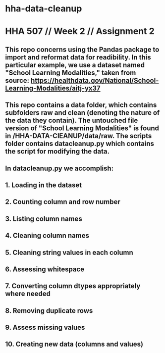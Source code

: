 # hha-data-cleanup
# HHA 507 // Week 2 // Assignment 2

## This repo concerns using the Pandas package to import and reformat data for readibility. In this particular example, we use a dataset named "School Learning Modalities," taken from source: https://healthdata.gov/National/School-Learning-Modalities/aitj-yx37

## This repo contains a data folder, which contains subfolders raw and clean (denoting the nature of the data they contain). The untouched file version of "School Learning Modalities" is found in /HHA-DATA-ClEANUP/data/raw. The scripts folder contains datacleanup.py which contains the script for modifying the data.

## In datacleanup.py we accomplish:
##      1. Loading in the dataset
##      2. Counting column and row number
##      3. Listing column names
##      4. Cleaning column names
##      5. Cleaning string values in each column
##      6. Assessing whitespace
##      7. Converting column dtypes appropriately where needed
##      8. Removing duplicate rows
##      9. Assess missing values
##      10. Creating new data (columns and values)